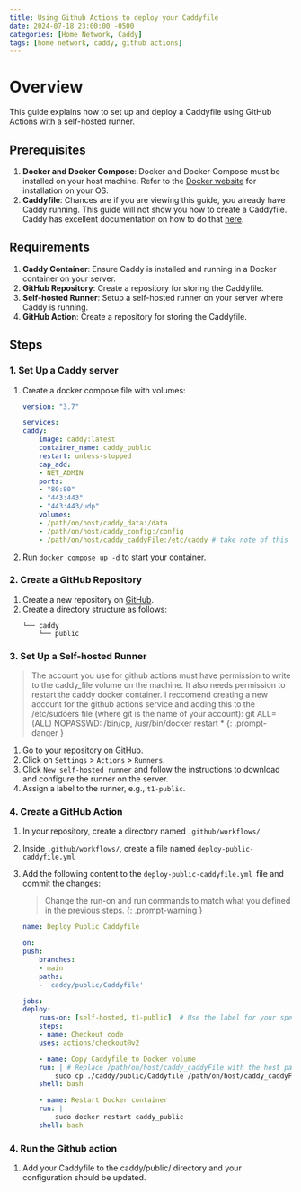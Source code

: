 ```yaml
---
title: Using Github Actions to deploy your Caddyfile
date: 2024-07-18 23:00:00 -0500
categories: [Home Network, Caddy]
tags: [home network, caddy, github actions]
---
```


# Overview

This guide explains how to set up and deploy a Caddyfile using GitHub Actions with a self-hosted runner.

## Prerequisites
1. **Docker and Docker Compose**: Docker and Docker Compose must be installed on your host machine. Refer to the [Docker website](https://docs.docker.com/engine/install/) for installation on your OS.
2. **Caddyfile**: Chances are if you are viewing this guide, you already have Caddy running. This guide will not show you how to create a Caddyfile. Caddy has excellent documentation on how to do that [here](https://caddyserver.com/docs/caddyfile).

## Requirements
1. **Caddy Container**: Ensure Caddy is installed and running in a Docker container on your server.
2. **GitHub Repository**: Create a repository for storing the Caddyfile.
3. **Self-hosted Runner**: Setup a self-hosted runner on your server where Caddy is running.
4. **GitHub Action**: Create a repository for storing the Caddyfile.

## Steps

### 1. Set Up a Caddy server
1. Create a docker compose file with volumes:

    ```yaml
    version: "3.7"

    services:
    caddy:
        image: caddy:latest
        container_name: caddy_public
        restart: unless-stopped
        cap_add:
        - NET_ADMIN
        ports:
        - "80:80"
        - "443:443"
        - "443:443/udp"
        volumes:
        - /path/on/host/caddy_data:/data
        - /path/on/host/caddy_config:/config
        - /path/on/host/caddy_caddyFile:/etc/caddy # take note of this host location. You will need to define it in Github Actions.
    ```
2. Run `docker compose up -d` to start your container.

### 2. Create a GitHub Repository

1. Create a new repository on [GitHub](https://github.com).
2. Create a directory structure as follows:
   ```plaintext
   └── caddy
       └── public
    ```

### 3. Set Up a Self-hosted Runner

> The account you use for github actions must have permission to write to the caddy_file volume on the machine. It also needs permission to restart the caddy docker container. I reccomend creating a new account for the github actions service and adding this to the /etc/sudoers file (where git is the name of your account): git ALL=(ALL) NOPASSWD: /bin/cp, /usr/bin/docker restart *
{: .prompt-danger }

1. Go to your repository on GitHub.
2. Click on `Settings` > `Actions` > `Runners`.
3. Click `New self-hosted runner` and follow the instructions to download and configure the runner on the server.
4. Assign a label to the runner, e.g., `t1-public`.

### 4. Create a GitHub Action

1. In your repository, create a directory named `.github/workflows/`
2. Inside `.github/workflows/`, create a file named `deploy-public-caddyfile.yml`
3. Add the following content to the `deploy-public-caddyfile.yml `file and commit the changes:
    > Change the run-on and run commands to match what you defined in the previous steps.
    {: .prompt-warning }

    ```yaml
    name: Deploy Public Caddyfile

    on:
    push:
        branches:
        - main
        paths:
        - 'caddy/public/Caddyfile'

    jobs:
    deploy:
        runs-on: [self-hosted, t1-public]  # Use the label for your specific runner that you defined in step 3
        steps:
        - name: Checkout code
        uses: actions/checkout@v2

        - name: Copy Caddyfile to Docker volume
        run: | # Replace /path/on/host/caddy_caddyFile with the host path in your docker-compose.yml file defined in step 1
            sudo cp ./caddy/public/Caddyfile /path/on/host/caddy_caddyFile/Caddyfile
        shell: bash

        - name: Restart Docker container
        run: |
            sudo docker restart caddy_public
        shell: bash

    ```

### 4. Run the Github action
1. Add your Caddyfile to the caddy/public/ directory and your configuration should be updated.